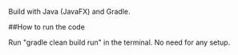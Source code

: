 Build with Java (JavaFX) and Gradle.

##How to run the code

Run "gradle clean build run" in the terminal. No need for any setup.
